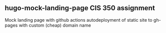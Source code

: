 hugo-mock-landing-page CIS 350 assignment
---
Mock landing page with github actions autodeployment of static site to gh-pages with custom (cheap) domain name